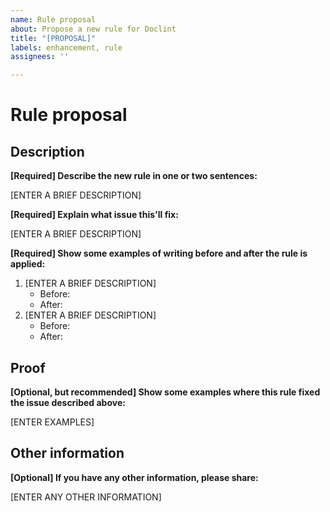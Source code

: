 ```yaml
---
name: Rule proposal
about: Propose a new rule for Doclint
title: "[PROPOSAL]"
labels: enhancement, rule
assignees: ''

---
```


# Rule proposal

## Description

**[Required] Describe the new rule in one or two sentences:**

[ENTER A BRIEF DESCRIPTION]

**[Required] Explain what issue this'll fix:**

[ENTER A BRIEF DESCRIPTION]

**[Required] Show some examples of writing before and after the rule is applied:**

1. [ENTER A BRIEF DESCRIPTION]
    - Before: 
    - After: 
2. [ENTER A BRIEF DESCRIPTION]
    - Before: 
    - After: 

## Proof

**[Optional, but recommended] Show some examples where this rule fixed the issue described above:**

[ENTER EXAMPLES]


## Other information

**[Optional] If you have any other information, please share:**

[ENTER ANY OTHER INFORMATION]

